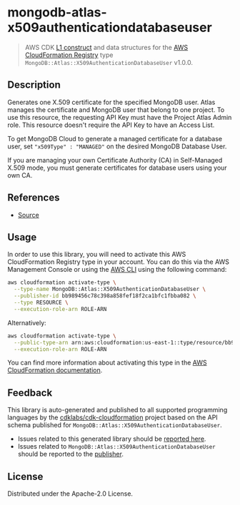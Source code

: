 # mongodb-atlas-x509authenticationdatabaseuser

> AWS CDK [L1 construct] and data structures for the [AWS CloudFormation Registry] type `MongoDB::Atlas::X509AuthenticationDatabaseUser` v1.0.0.

[L1 construct]: https://docs.aws.amazon.com/cdk/latest/guide/constructs.html
[AWS CloudFormation Registry]: https://docs.aws.amazon.com/AWSCloudFormation/latest/UserGuide/registry.html

## Description

Generates one X.509 certificate for the specified MongoDB user. Atlas manages the certificate and MongoDB user that belong to one project. To use this resource, the requesting API Key must have the Project Atlas Admin role. This resource doesn't require the API Key to have an Access List.

To get MongoDB Cloud to generate a managed certificate for a database user, set `"x509Type" : "MANAGED"` on the desired MongoDB Database User.

If you are managing your own Certificate Authority (CA) in Self-Managed X.509 mode, you must generate certificates for database users using your own CA.

## References

* [Source](https://github.com/aws-cloudformation/aws-cloudformation-rpdk.git)

## Usage

In order to use this library, you will need to activate this AWS CloudFormation Registry type in your account. You can do this via the AWS Management Console or using the [AWS CLI](https://aws.amazon.com/cli/) using the following command:

```sh
aws cloudformation activate-type \
  --type-name MongoDB::Atlas::X509AuthenticationDatabaseUser \
  --publisher-id bb989456c78c398a858fef18f2ca1bfc1fbba082 \
  --type RESOURCE \
  --execution-role-arn ROLE-ARN
```

Alternatively:

```sh
aws cloudformation activate-type \
  --public-type-arn arn:aws:cloudformation:us-east-1::type/resource/bb989456c78c398a858fef18f2ca1bfc1fbba082/MongoDB-Atlas-X509AuthenticationDatabaseUser \
  --execution-role-arn ROLE-ARN
```

You can find more information about activating this type in the [AWS CloudFormation documentation](https://docs.aws.amazon.com/AWSCloudFormation/latest/UserGuide/registry-public.html).

## Feedback

This library is auto-generated and published to all supported programming languages by the [cdklabs/cdk-cloudformation] project based on the API schema published for `MongoDB::Atlas::X509AuthenticationDatabaseUser`.

* Issues related to this generated library should be [reported here](https://github.com/cdklabs/cdk-cloudformation/issues/new?title=Issue+with+%40cdk-cloudformation%2Fmongodb-atlas-x509authenticationdatabaseuser+v1.0.0).
* Issues related to `MongoDB::Atlas::X509AuthenticationDatabaseUser` should be reported to the [publisher](https://github.com/aws-cloudformation/aws-cloudformation-rpdk.git).

[cdklabs/cdk-cloudformation]: https://github.com/cdklabs/cdk-cloudformation

## License

Distributed under the Apache-2.0 License.
